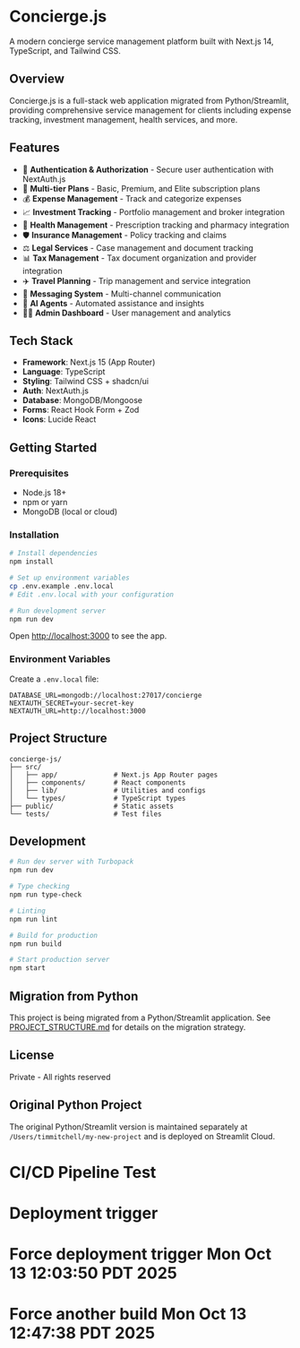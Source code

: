 # Concierge.js

A modern concierge service management platform built with Next.js 14, TypeScript, and Tailwind CSS.

## Overview

Concierge.js is a full-stack web application migrated from Python/Streamlit, providing comprehensive service management for clients including expense tracking, investment management, health services, and more.

## Features

- 🔐 **Authentication & Authorization** - Secure user authentication with NextAuth.js
- 👥 **Multi-tier Plans** - Basic, Premium, and Elite subscription plans
- 💰 **Expense Management** - Track and categorize expenses
- 📈 **Investment Tracking** - Portfolio management and broker integration
- 🏥 **Health Management** - Prescription tracking and pharmacy integration
- 🛡️ **Insurance Management** - Policy tracking and claims
- ⚖️ **Legal Services** - Case management and document tracking
- 📊 **Tax Management** - Tax document organization and provider integration
- ✈️ **Travel Planning** - Trip management and service integration
- 💬 **Messaging System** - Multi-channel communication
- 🤖 **AI Agents** - Automated assistance and insights
- 👨‍💼 **Admin Dashboard** - User management and analytics

## Tech Stack

- **Framework**: Next.js 15 (App Router)
- **Language**: TypeScript
- **Styling**: Tailwind CSS + shadcn/ui
- **Auth**: NextAuth.js
- **Database**: MongoDB/Mongoose
- **Forms**: React Hook Form + Zod
- **Icons**: Lucide React

## Getting Started

### Prerequisites

- Node.js 18+ 
- npm or yarn
- MongoDB (local or cloud)

### Installation

```bash
# Install dependencies
npm install

# Set up environment variables
cp .env.example .env.local
# Edit .env.local with your configuration

# Run development server
npm run dev
```

Open [http://localhost:3000](http://localhost:3000) to see the app.

### Environment Variables

Create a `.env.local` file:

```env
DATABASE_URL=mongodb://localhost:27017/concierge
NEXTAUTH_SECRET=your-secret-key
NEXTAUTH_URL=http://localhost:3000
```

## Project Structure

```
concierge-js/
├── src/
│   ├── app/              # Next.js App Router pages
│   ├── components/       # React components
│   ├── lib/              # Utilities and configs
│   └── types/            # TypeScript types
├── public/               # Static assets
└── tests/                # Test files
```

## Development

```bash
# Run dev server with Turbopack
npm run dev

# Type checking
npm run type-check

# Linting
npm run lint

# Build for production
npm run build

# Start production server
npm start
```

## Migration from Python

This project is being migrated from a Python/Streamlit application. See [PROJECT_STRUCTURE.md](./PROJECT_STRUCTURE.md) for details on the migration strategy.

## License

Private - All rights reserved

## Original Python Project

The original Python/Streamlit version is maintained separately at `/Users/timmitchell/my-new-project` and is deployed on Streamlit Cloud.
# CI/CD Pipeline Test
# Deployment trigger
# Force deployment trigger Mon Oct 13 12:03:50 PDT 2025
# Force another build Mon Oct 13 12:47:38 PDT 2025

